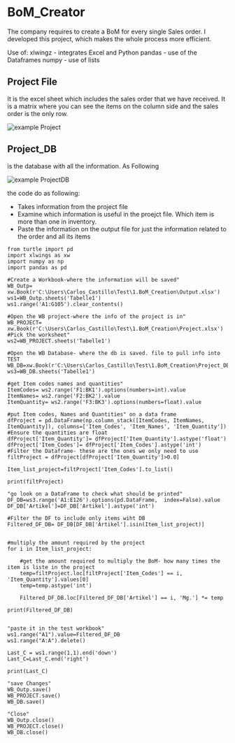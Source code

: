 # BoM_Creator
The company requires to create a BoM for every single Sales order. I developed this project, which makes the whole process more efficient. 

Use of:
xlwingz - integrates Excel and Python
pandas  - use of the Dataframes
numpy - use of lists

## Project File
It is the excel sheet which includes the sales order that we have received. It is a matrix where you can see the items on the column side and the sales order is the only row.

![example Project](https://user-images.githubusercontent.com/65776444/158789866-9497de59-74f7-43ae-9c80-b1dac636763d.PNG)


## Project_DB 
is the database with all the information. As Following

![example ProjectDB](https://user-images.githubusercontent.com/65776444/158790569-699af570-f183-4ca1-89bc-a56902a11cbe.PNG)

the code do as following:
- Takes information from the project file
- Examine which information is useful in the proejct file. Which item is more than one in inventory.
- Paste the information on the output file for just the information related to the order and all its items 


```
from turtle import pd
import xlwings as xw
import numpy as np
import pandas as pd

#Create a Workbook-where the information will be saved"
WB_Outp= xw.Book(r'C:\Users\Carlos_Castillo\Test\1.BoM_Creation\Output.xlsx')
ws1=WB_Outp.sheets('Tabelle1')
ws1.range('A1:G105').clear_contents()

#Open the WB project-where the info of the project is in"
WB_PROJECT= xw.Book(r'C:\Users\Carlos_Castillo\Test\1.BoM_Creation\Project.xlsx')
#Pick the worksheet"
ws2=WB_PROJECT.sheets('Tabelle1')

#Open the WB Database- where the db is saved. file to pull info into TEST
WB_DB=xw.Book(r'C:\Users\Carlos_Castillo\Test\1.BoM_Creation\Project_DB.xlsx')
ws3=WB_DB.sheets('Tabelle1')

#get Item codes names and quantities"
ItemCodes= ws2.range('F1:BK1').options(numbers=int).value
ItemNames= ws2.range('F2:BK2').value
ItemQuantity= ws2.range('F3:BK3').options(numbers=float).value   

#put Item codes, Names and Quantities" on a data frame
dfProject = pd.DataFrame(np.column_stack([ItemCodes, ItemNames, ItemQuantity]), columns=['Item_Codes', 'Item_Names', 'Item_Quantity'])
#Ensure the quantities are float
dfProject['Item_Quantity']= dfProject['Item_Quantity'].astype('float')
dfProject['Item_Codes']= dfProject['Item_Codes'].astype('int')
#Filter the Dataframe- these are the ones we only need to use 
filtProject = dfProject[dfProject['Item_Quantity']>0.0]

Item_list_project=filtProject['Item_Codes'].to_list()

print(filtProject)

"go look on a DataFrame to check what should be printed"
DF_DB=ws3.range('A1:E126').options(pd.DataFrame,  index=False).value
DF_DB['Artikel']=DF_DB['Artikel'].astype('int')

#Filter the DF to include only items wiht DB
Filtered_DF_DB= DF_DB[DF_DB['Artikel'].isin(Item_list_project)]


#multiply the amount required by the project
for i in Item_list_project:

    #get the amount required to multiply the BoM- how many times the item is liste in the project
    temp=filtProject.loc[filtProject['Item_Codes'] == i, 'Item_Quantity'].values[0]
    temp=temp.astype('int')

    Filtered_DF_DB.loc[Filtered_DF_DB['Artikel'] == i, 'Mg.'] *= temp
    
print(Filtered_DF_DB)


"paste it in the test workbook"
ws1.range("A1").value=Filtered_DF_DB
ws1.range("A:A").delete()

Last_C = ws1.range(1,1).end('down')
Last_C=Last_C.end('right')

print(Last_C)

"save Changes"
WB_Outp.save()
WB_PROJECT.save()
WB_DB.save()

"Close"
WB_Outp.close()
WB_PROJECT.close()
WB_DB.close()
```

